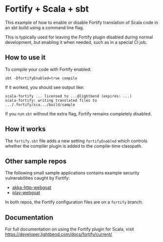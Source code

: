 # Fortify + Scala + sbt

This example of how to enable or disable Fortify translation of
Scala code in an sbt build using a command line flag.

This is typically used for leaving the Fortify plugin disabled during
normal development, but enabling it when needed, such as in a special
CI job.

## How to use it

To compile your code with Fortify enabled:

```
sbt -DfortifyEnabled=true compile
```

If it worked, you should see output like:

```
scala-fortify ... licensed to ...@lightbend (expires: ...)
scala-fortify: writing translated files to .../.fortify/sca.../build/sample
```

If you run `sbt` without the extra flag, Fortify remains completely
disabled.

## How it works

The `fortify.sbt` file adds a new setting `fortifyEnabled` which controls
whether the compiler plugin is added to the compile-time classpath.

## Other sample repos

The following small sample applications contains example security
vulnerabilities caught by Fortify:

* [akka-http-webgoat](https://github.com/akka/akka-http-webgoat/tree/fortify)
* [play-webgoat](https://github.com/playframework/play-webgoat/tree/fortify)

In both repos, the Fortify configuration files are on a `fortify` branch.

## Documentation

For full documentation on using the Fortify plugin for Scala, visit
https://developer.lightbend.com/docs/fortify/current/
